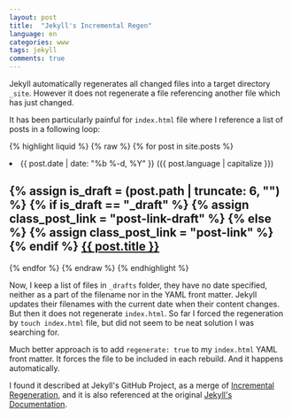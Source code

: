 ```yaml
---
layout: post
title:  "Jekyll's Incremental Regen"
language: en
categories: www
tags: jekyll
comments: true
---
```

Jekyll automatically regenerates all changed files into
a target directory `_site`. However it does not regenerate
a file referencing another file which has just changed.

It has been particularly painful for `index.html` file where
I reference a list of posts in a following loop:

{% highlight liquid %}
{% raw %}
{% for post in site.posts %}
  <li>
    <span class="post-meta">
       {{ post.date | date: "%b %-d, %Y" }}
       ({{ post.language | capitalize }})
    </span>
    <h2>
      {% assign is_draft = (post.path | truncate: 6, "") %}
      {% if is_draft == "_draft" %} {% assign class_post_link = "post-link-draft" %}
      {% else %} {% assign class_post_link = "post-link" %}
      {% endif %}
      <a class="{{ class_post_link }}"
         href="{{ post.url | prepend: site.baseurl }}">{{ post.title }}</a>
    </h2>
  </li>
{% endfor %}
{% endraw %}
{% endhighlight %}

Now, I keep a list of files in `_drafts` folder, they have no date specified,
neither as a part of the filename nor in the YAML front matter. Jekyll updates
their filenames with the current date when their content changes. But then
it does not regenerate `index.html`. So far I forced the regeneration by
`touch index.html` file, but did not seem to be neat solution I was searching for.

Much better approach is to add `regenerate: true` to my `index.html`
YAML front matter. It forces the file to be included in each rebuild.
And it happens automatically. 

I found it described at Jekyll's GitHub Project, as a merge of
[Incremental Regeneration](https://github.com/jekyll/jekyll/pull/3116),
and it is also referenced at the original
[Jekyll's Documentation](https://jekyllrb.com/docs/configuration/).
